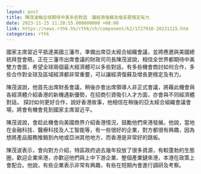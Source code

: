 ```yaml
---
layout: post
title: 陳茂波稱全球期待中美多些對話　讓經濟復蘇及增長更穩定有力
date: 2023-11-15 11:20:55.000000000 +08:00
link: https://news.rthk.hk/rthk/ch/component/k2/1727910-20231115.htm
categories: rthk
---
```


國家主席習近平抵達美國三藩市，準備出席亞太經合組織會議，並將應邀與美國總統拜登會晤。正在三藩市出席會議的財政司司長陳茂波說，相信全世界都期待中美雙方會面，希望全球兩個最大經濟體可以多些對話，有多些機會商討如何合作，多些合作對全球及區域經濟都非常重要，可以讓經濟復蘇及增長更穩定及有力。

陳茂波說，他首先出席財長會議，稍後亦會出席領導人非正式會議，將藉此機會與各經濟體介紹香港的新機遇新優勢，在招商引資吸引人才方面，亦會與不同經濟體對話， 探討如何更好合作，說好香港故事，他相信在稍後的亞太經合組織會議會場，將會有機會見到國家主席習近平。

陳茂波說，會趁此機會向美國商界介紹香港情況，鼓勵他們來港發展。他說，當地在金融科技、醫療科技及人工智能等，有一些很好的企業，對方都很有興趣，因為想將產品服務推銷到內地或亞洲其他地方，而香港是非常好的跳板。

陳茂波表示，會向對方介紹，特區政府過去幾年投放了很多資源，有較蓬勃的生態圈，歡迎企業來港，亦歡迎他們與上中下游企業、整個產業鏈來港，本港在政策上會配合。他說，有些企業表示非常有興趣，有些在短期內會進行調研及考察。
